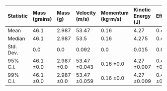 | Statistic   | Mass (grains)   | Mass (g)   | Velocity (m/s)   | Momentum (kg⋅m/s)   | Kinetic Energy (J)   | Efficiency   |
|:------------|:----------------|:-----------|:-----------------|:--------------------|:---------------------|:-------------|
| Mean        | 46.1            | 2.987      | 53.47            | 0.16                | 4.27                 | 0.422        |
| Median      | 46.1            | 2.987      | 53.5             | 0.16                | 4.275                | 0.423        |
| Std. Dev.   | 0.0             | 0.0        | 0.092            | 0.0                 | 0.015                | 0.001        |
| 95% C.I.    | 46.1 ±0.0       | 2.987 ±0.0 | 53.47 ±0.043     | 0.16 ±0.0           | 4.27 ±0.007          | 0.422 ±0.001 |
| 99% C.I.    | 46.1 ±0.0       | 2.987 ±0.0 | 53.47 ±0.059     | 0.16 ±0.0           | 4.27 ±0.009          | 0.422 ±0.001 |